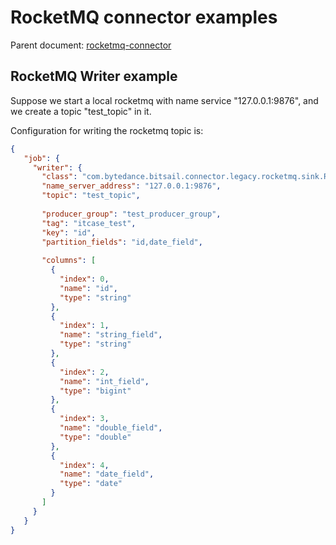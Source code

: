 # RocketMQ connector examples

Parent document: [rocketmq-connector](./rocketmq.md)


## RocketMQ Writer example

Suppose we start a local rocketmq with name service "127.0.0.1:9876", and we create a topic "test_topic" in it.

Configuration for writing the rocketmq topic is:

```json
{
   "job": {
     "writer": {
       "class": "com.bytedance.bitsail.connector.legacy.rocketmq.sink.RocketMQOutputFormat",
       "name_server_address": "127.0.0.1:9876",
       "topic": "test_topic",
       
       "producer_group": "test_producer_group",
       "tag": "itcase_test",
       "key": "id",
       "partition_fields": "id,date_field",
       
       "columns": [
         {
           "index": 0,
           "name": "id",
           "type": "string"
         },
         {
           "index": 1,
           "name": "string_field",
           "type": "string"
         },
         {
           "index": 2,
           "name": "int_field",
           "type": "bigint"
         },
         {
           "index": 3,
           "name": "double_field",
           "type": "double"
         },
         {
           "index": 4,
           "name": "date_field",
           "type": "date"
         }
       ]
     }
   }
}
```